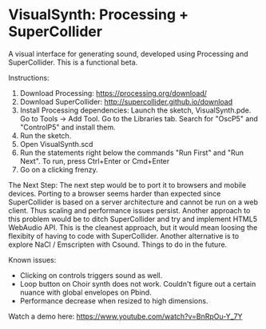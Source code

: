 # VisualSynth: Processing + SuperCollider

A visual interface for generating sound, developed using Processing and SuperCollider. This is a functional beta. 

Instructions:
1) Download Processing: https://processing.org/download/
2) Download SuperCollider: http://supercollider.github.io/download
3) Install Processing dependencies: Launch the sketch, VisualSynth.pde. Go to Tools -> Add Tool. Go to the Libraries tab. Search for "OscP5" and "ControlP5" and install them.
4) Run the sketch.
5) Open VisualSynth.scd
6) Run the statements right below the commands "Run First" and "Run Next". To run, press Ctrl+Enter or Cmd+Enter
7) Go on a clicking frenzy.

The Next Step:
The next step would be to port it to browsers and mobile devices. Porting to a browser seems harder than expected since SuperCollider is based on a server architecture and cannot be run on a web client. Thus scaling and performance issues persist. Another approach to this problem would be to ditch SuperCollider and try and implement HTML5 WebAudio API. This is the cleanest approach, but it would mean loosing the flexibity of having to code with SuperCollider. Another alternative is to explore NaCl / Emscripten with Csound. Things to do in the future.

Known issues:
- Clicking on controls triggers sound as well.
- Loop button on Choir synth does not work. Couldn't figure out a certain nuance with global envelopes on Pbind.
- Performance decrease when resized to high dimensions.

Watch a demo here: https://www.youtube.com/watch?v=BnRpOu-Y_7Y
